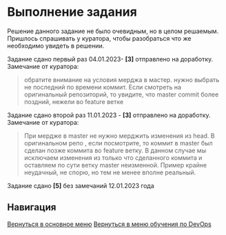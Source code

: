 Выполнение задания
===

Решение данного задание не было очевидным, но в целом решаемым. Пришлось спрашивать у куратора, чтобы разобраться что же необходимо увидеть в решении.

<p>Задание сдано первый раз 04.01.2023- <b>[3]</b> отправлено на доработку. Замечание от куратора:

> обратите внимание на условия мерджа в мастер. нужно выбрать не последний по времени коммит. Если смотреть на оригинальный репозиторий, то увидите, что master commit более поздний, нежели во feature ветке

<p>Задание сдано второй раз 11.01.2023 - <b>[3]</b> отправлено на доработку. Замечание от куратора:

>  При мердже в master не нужно мерджить изменения из head. В оригинальном репо , если посмотрите, то коммит в master был сделан позже коммита во feature ветку.
> В данном случае мы исключаем изменения из только что сделанного коммита и оставляем по сути ветку master неизменной. Пример крайне неудачный, не спорю, но тем не менее вполне реальный.

<p>Задание сдано <b>[5]</b> без замечаний 12.01.2023 года

Навигация
---

[Вернуться в основное меню](../../README.md)
[Вернуться в меню обучения по DevOps](../README.md)
